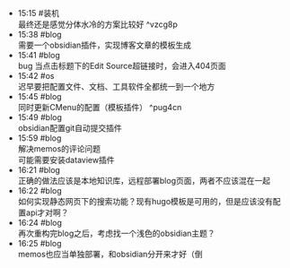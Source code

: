 
- 15:15 #装机 <br>最终还是感觉分体水冷的方案比较好 ^vzcg8p
- 15:38 #blog<br>需要一个obsidian插件，实现博客文章的模板生成 
- 15:41 #blog<br>bug 当点击标题下的Edit Source超链接时，会进入404页面
- 15:42 #os<br>迟早要把配置文件、文档、工具软件全都统一到一个地方
- 15:45 #blog <br>同时更新CMenu的配置（模板插件） ^pug4cn
- 15:49 #blog <br>obsidian配置git自动提交插件
- 15:59 #blog <br>解决memos的评论问题<br>可能需要安装dataview插件
- 16:21 #blog<br>正确的做法应该是本地知识库，远程部署blog页面，两者不应该混在一起
- 16:22 #blog <br>如何实现静态网页下的搜索功能？现有hugo模板是可用的，但是应该没有配置api才对啊？
- 16:24 #blog<br>再次重构完blog之后，考虑找一个浅色的obsidian主题？
- 16:25 #blog <br>memos也应当单独部署，和obsidian分开来才好（倒